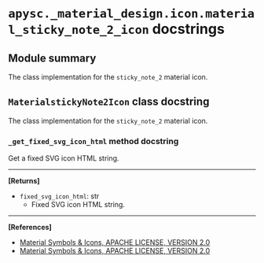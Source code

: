 # `apysc._material_design.icon.material_sticky_note_2_icon` docstrings

## Module summary

The class implementation for the `sticky_note_2` material icon.

## `MaterialstickyNote2Icon` class docstring

The class implementation for the `sticky_note_2` material icon.

### `_get_fixed_svg_icon_html` method docstring

Get a fixed SVG icon HTML string.<hr>

**[Returns]**

- `fixed_svg_icon_html`: str
  - Fixed SVG icon HTML string.

<hr>

**[References]**

- [Material Symbols & Icons, APACHE LICENSE, VERSION 2.0](https://fonts.google.com/icons?icon.size=24&icon.color=%23e8eaed)
- [Material Symbols & Icons, APACHE LICENSE, VERSION 2.0](https://www.apache.org/licenses/LICENSE-2.0.html)